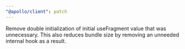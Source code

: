 ```yaml
---
"@apollo/client": patch
---
```


Remove double initialization of initial useFragment value that was unnecessary. This also reduces bundle size by removing an unneeded internal hook as a result.
